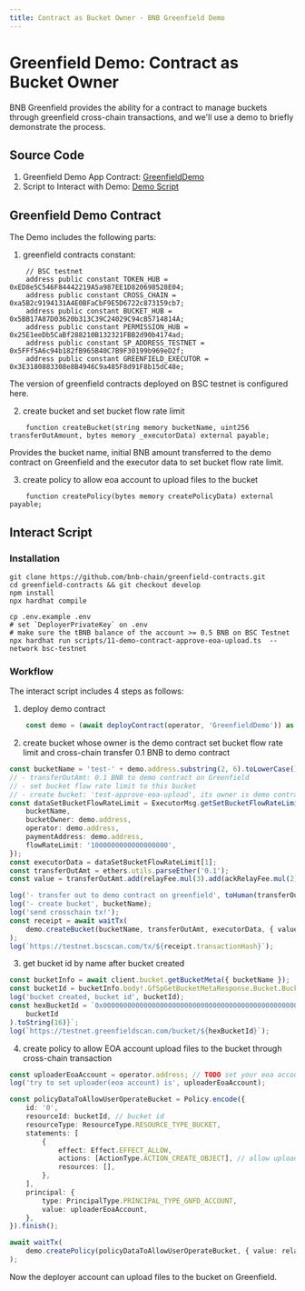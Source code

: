 ```yaml
---
title: Contract as Bucket Owner - BNB Greenfield Demo
---
```


#  Greenfield Demo: Contract as Bucket Owner
BNB Greenfield provides the ability for a contract to manage buckets through greenfield cross-chain transactions, 
and we'll use a demo to briefly demonstrate the process.

## Source Code
1. Greenfield Demo App Contract: [GreenfieldDemo](https://github.com/bnb-chain/greenfield-contracts/blob/develop/contracts/example/GreenfieldDemo.sol)
2. Script to Interact with Demo: [Demo Script](https://github.com/bnb-chain/greenfield-contracts/blob/develop/scripts/11-demo-contract-approve-eoa-upload.ts) 

## Greenfield Demo Contract
The Demo includes the following parts:
1. greenfield contracts constant:
```solidity
    // BSC testnet
    address public constant TOKEN_HUB = 0xED8e5C546F84442219A5a987EE1D820698528E04;
    address public constant CROSS_CHAIN = 0xa5B2c9194131A4E0BFaCbF9E5D6722c873159cb7;
    address public constant BUCKET_HUB = 0x5BB17A87D03620b313C39C24029C94cB5714814A;
    address public constant PERMISSION_HUB = 0x25E1eeDb5CaBf288210B132321FBB2d90b4174ad;
    address public constant SP_ADDRESS_TESTNET = 0x5FFf5A6c94b182fB965B40C7B9F30199b969eD2f;
    address public constant GREENFIELD_EXECUTOR = 0x3E3180883308e8B4946C9a485F8d91F8b15dC48e;
```
The version of greenfield contracts deployed on BSC testnet is configured here.

2. create bucket and set bucket flow rate limit
```solidity
    function createBucket(string memory bucketName, uint256 transferOutAmount, bytes memory _executorData) external payable;
```
Provides the bucket name, initial BNB amount transferred to the demo contract on Greenfield and the executor data 
to set bucket flow rate limit.

3. create policy to allow eoa account to upload files to the bucket
```solidity
    function createPolicy(bytes memory createPolicyData) external payable;
```

## Interact Script
### Installation
```shell
git clone https://github.com/bnb-chain/greenfield-contracts.git
cd greenfield-contracts && git checkout develop
npm install
npx hardhat compile

cp .env.example .env
# set `DeployerPrivateKey` on .env
# make sure the tBNB balance of the account >= 0.5 BNB on BSC Testnet
npx hardhat run scripts/11-demo-contract-approve-eoa-upload.ts  --network bsc-testnet
```

### Workflow

The interact script includes 4 steps as follows: 
1. deploy demo contract
```typescript
    const demo = (await deployContract(operator, 'GreenfieldDemo')) as GreenfieldDemo;
```

2. create bucket whose owner is the demo contract 
set bucket flow rate limit and cross-chain transfer 0.1 BNB to demo contract
```typescript
const bucketName = 'test-' + demo.address.substring(2, 6).toLowerCase();
// - transferOutAmt: 0.1 BNB to demo contract on Greenfield
// - set bucket flow rate limit to this bucket
// - create bucket: 'test-approve-eoa-upload', its owner is demo contract
const dataSetBucketFlowRateLimit = ExecutorMsg.getSetBucketFlowRateLimitParams({
    bucketName,
    bucketOwner: demo.address,
    operator: demo.address,
    paymentAddress: demo.address,
    flowRateLimit: '1000000000000000000',
});
const executorData = dataSetBucketFlowRateLimit[1];
const transferOutAmt = ethers.utils.parseEther('0.1');
const value = transferOutAmt.add(relayFee.mul(3).add(ackRelayFee.mul(2)));

log('- transfer out to demo contract on greenfield', toHuman(transferOutAmt));
log('- create bucket', bucketName);
log('send crosschain tx!');
const receipt = await waitTx(
    demo.createBucket(bucketName, transferOutAmt, executorData, { value })
);
log(`https://testnet.bscscan.com/tx/${receipt.transactionHash}`);
```

3. get bucket id by name after bucket created
```typescript
const bucketInfo = await client.bucket.getBucketMeta({ bucketName });
const bucketId = bucketInfo.body!.GfSpGetBucketMetaResponse.Bucket.BucketInfo.Id;
log('bucket created, bucket id', bucketId);
const hexBucketId = `0x000000000000000000000000000000000000000000000000000000000000${BigInt(
    bucketId
).toString(16)}`;
log(`https://testnet.greenfieldscan.com/bucket/${hexBucketId}`);
```

4. create policy to allow EOA account upload files to the bucket through cross-chain transaction
```typescript
const uploaderEoaAccount = operator.address; // TODO set your eoa account to upload files
log('try to set uploader(eoa account) is', uploaderEoaAccount);

const policyDataToAllowUserOperateBucket = Policy.encode({
    id: '0',
    resourceId: bucketId, // bucket id
    resourceType: ResourceType.RESOURCE_TYPE_BUCKET,
    statements: [
        {
            effect: Effect.EFFECT_ALLOW,
            actions: [ActionType.ACTION_CREATE_OBJECT], // allow upload file to the bucket
            resources: [],
        },
    ],
    principal: {
        type: PrincipalType.PRINCIPAL_TYPE_GNFD_ACCOUNT,
        value: uploaderEoaAccount,
    },
}).finish();

await waitTx(
    demo.createPolicy(policyDataToAllowUserOperateBucket, { value: relayFee.add(ackRelayFee) })
);
```

Now the deployer account can upload files to the bucket on Greenfield.


